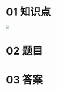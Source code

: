 # 01 知识点

<img src="https://cvp.oss-cn-shanghai.aliyuncs.com/202503121443017.png" alt=" " style="zoom:50%;" />



# 02 题目



# 03 答案

